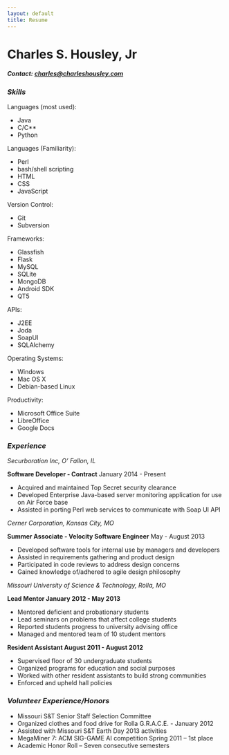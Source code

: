 ```yaml
---
layout: default
title: Resume
---
```


# Charles S. Housley, Jr #

##### Contact: charles@charleshousley.com #####

### *Skills* ###

Languages (most used):

* Java
* C/C**
* Python
    
Languages (Familiarity):

* Perl
* bash/shell scripting
* HTML
* CSS
* JavaScript
    
Version Control:

* Git
* Subversion
    
Frameworks:

* Glassfish
* Flask
* MySQL
* SQLite
* MongoDB
* Android SDK
* QT5
    
APIs:

* J2EE
* Joda
* SoapUI
* SQLAlchemy
    
Operating Systems:

* Windows
* Mac OS X
* Debian-based Linux
    
Productivity:

* Microsoft Office Suite
* LibreOffice
* Google Docs
    
### *Experience* ###

*Securboration Inc, O’ Fallon, IL*

**Software Developer - Contract** January 2014 - Present

* Acquired and maintained Top Secret security clearance
* Developed Enterprise Java-based server monitoring application for use on Air Force base
* Assisted in porting Perl web services to communicate with Soap UI API
    
*Cerner Corporation, Kansas City, MO*

**Summer Associate - Velocity Software Engineer** May - August 2013

* Developed software tools for internal use by managers and developers
* Assisted in requirements gathering and product design
* Participated in code reviews to address design concerns
* Gained knowledge of/adhered to agile design philosophy
    

*Missouri University of Science & Technology, Rolla, MO*

**Lead Mentor January 2012 - May 2013**

* Mentored deficient and probationary students
* Lead seminars on problems that affect college students
* Reported students progress to university advising office
* Managed and mentored team of 10 student mentors

    
**Resident Assistant August 2011 - August 2012**

* Supervised floor of 30 undergraduate students
* Organized programs for education and social purposes
* Worked with other resident assistants to build strong communities
* Enforced and upheld hall policies

    
### *Volunteer Experience/Honors* ###

* Missouri S&T Senior Staff Selection Committee
* Organized clothes and food drive for Rolla G.R.A.C.E. - January 2012
* Assisted with Missouri S&T Earth Day 2013 activities
* MegaMiner 7: ACM SIG-GAME AI competition Spring 2011 – 1st place
* Academic Honor Roll – Seven consecutive semesters
    